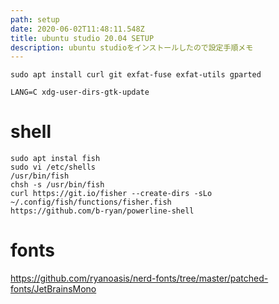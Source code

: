 ```yaml
---
path: setup
date: 2020-06-02T11:48:11.548Z
title: ubuntu studio 20.04 SETUP
description: ubuntu studioをインストールしたので設定手順メモ
---
```

```
sudo apt install curl git exfat-fuse exfat-utils gparted
```
```
LANG=C xdg-user-dirs-gtk-update
```

# shell
```
sudo apt instal fish
sudo vi /etc/shells
/usr/bin/fish
chsh -s /usr/bin/fish
curl https://git.io/fisher --create-dirs -sLo ~/.config/fish/functions/fisher.fish
https://github.com/b-ryan/powerline-shell
```
# fonts
https://github.com/ryanoasis/nerd-fonts/tree/master/patched-fonts/JetBrainsMono
